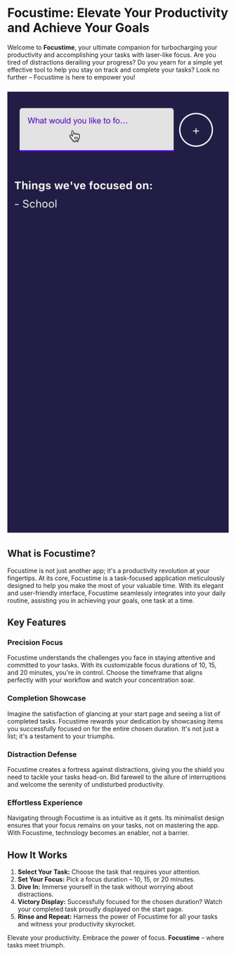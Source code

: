 # Focustime: Elevate Your Productivity and Achieve Your Goals

Welcome to **Focustime**, your ultimate companion for turbocharging your productivity and accomplishing your tasks with laser-like focus. Are you tired of distractions derailing your progress? Do you yearn for a simple yet effective tool to help you stay on track and complete your tasks? Look no further – Focustime is here to empower you!

![Focustime GIF](https://github.com/programmersyed/focustime/raw/main/Focustime.gif)

## What is Focustime?

Focustime is not just another app; it's a productivity revolution at your fingertips. At its core, Focustime is a task-focused application meticulously designed to help you make the most of your valuable time. With its elegant and user-friendly interface, Focustime seamlessly integrates into your daily routine, assisting you in achieving your goals, one task at a time.

## Key Features

### Precision Focus

Focustime understands the challenges you face in staying attentive and committed to your tasks. With its customizable focus durations of 10, 15, and 20 minutes, you're in control. Choose the timeframe that aligns perfectly with your workflow and watch your concentration soar.

### Completion Showcase

Imagine the satisfaction of glancing at your start page and seeing a list of completed tasks. Focustime rewards your dedication by showcasing items you successfully focused on for the entire chosen duration. It's not just a list; it's a testament to your triumphs.

### Distraction Defense

Focustime creates a fortress against distractions, giving you the shield you need to tackle your tasks head-on. Bid farewell to the allure of interruptions and welcome the serenity of undisturbed productivity.

### Effortless Experience

Navigating through Focustime is as intuitive as it gets. Its minimalist design ensures that your focus remains on your tasks, not on mastering the app. With Focustime, technology becomes an enabler, not a barrier.

## How It Works

1. **Select Your Task:** Choose the task that requires your attention.
2. **Set Your Focus:** Pick a focus duration – 10, 15, or 20 minutes.
3. **Dive In:** Immerse yourself in the task without worrying about distractions.
4. **Victory Display:** Successfully focused for the chosen duration? Watch your completed task proudly displayed on the start page.
5. **Rinse and Repeat:** Harness the power of Focustime for all your tasks and witness your productivity skyrocket.

Elevate your productivity. Embrace the power of focus. **Focustime** – where tasks meet triumph.
